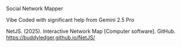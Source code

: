Social Network Mapper

Vibe Coded with significant help from Gemini 2.5 Pro

NetJS. (2025). Interactive Network Map [Computer software]. GitHub. https://buddyledger.github.io/NetJS/
